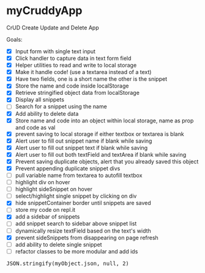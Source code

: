 # myCruddyApp
CrUD Create Update and Delete App


Goals:

- [x] Input form with single text input
- [x] Click handler to capture data in text form field
- [x] Helper utilities to read and write to local storage
- [x] Make it handle code! (use a textarea instead of a text)
- [x] Have two fields, one is a short name the other is the snippet
- [x] Store the name and code inside localStorage
- [x] Retrieve stringified object data from localStorage
- [x] Display all snippets
- [ ] Search for a snippet using the name
- [x] Add ability to delete data 
- [x] Store name and code into an object within local storage, name as prop and code as val
- [x] prevent saving to local storage if either textbox or textarea is blank
- [x] Alert user to fill out snippet name if blank while saving
- [x] Alert user to fill out snippet text if blank while saving
- [x] Alert user to fill out both textField and textArea if blank while saving
- [x] Prevent saving duplicate objects, alert that you already saved this object
- [x] Prevent appending duplicate snippet divs
- [ ] pull variable name from textarea to autofill textbox
- [ ] highlight div on hover
- [ ] highlight sideSnippet on hover
- [ ] select/highlight single snippet by clicking on div
- [x] hide snippetContainer border until snippets are saved
- [ ] store my code on repl.it
- [x] add a sidebar of snippets
- [ ] add snippet search to sidebar above snippet list
- [ ] dynamically resize textField based on the text's width
- [x] prevent sideSnippets from disappearing on page refresh
- [ ] add ability to delete single snippet
- [ ] refactor classes to be more modular and add ids

<pre>JSON.stringify(myObject.json, null, 2)</pre>
<code></code>